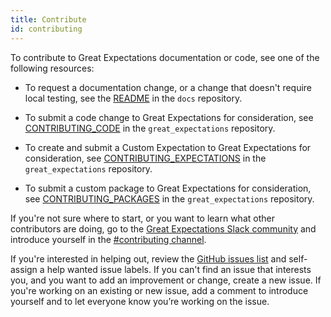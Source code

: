 ```yaml
---
title: Contribute
id: contributing
---
```


To contribute to Great Expectations documentation or code, see one of the following resources:

- To request a documentation change, or a change that doesn't require local testing, see the [README](https://github.com/great-expectations/great_expectations/tree/develop/docs) in the `docs` repository.

- To submit a code change to Great Expectations for consideration, see [CONTRIBUTING_CODE](https://github.com/great-expectations/great_expectations/blob/develop/CONTRIBUTING_CODE.md) in the `great_expectations` repository.

- To create and submit a Custom Expectation to Great Expectations for consideration, see [CONTRIBUTING_EXPECTATIONS](https://github.com/great-expectations/great_expectations/blob/develop/CONTRIBUTING_EXPECTATIONS.md) in the `great_expectations` repository.

- To submit a custom package to Great Expectations for consideration, see [CONTRIBUTING_PACKAGES](https://github.com/great-expectations/great_expectations/blob/develop/CONTRIBUTING_PACKAGES.md) in the `great_expectations` repository.


If you're not sure where to start, or you want to learn what other contributors are doing, go to the [Great Expectations Slack community](https://greatexpectations.io/slack) and introduce yourself in the [#contributing channel](https://greatexpectationstalk.slack.com/archives/CV828B2UX).

If you're interested in helping out, review the [GitHub issues list](https://github.com/great-expectations/great_expectations/issues) and self-assign a help wanted issue labels. If you can't find an issue that interests you, and you want to add an improvement or change, create a new issue. If you're working on an existing or new issue, add a comment to introduce yourself and to let everyone know you’re working on the issue.